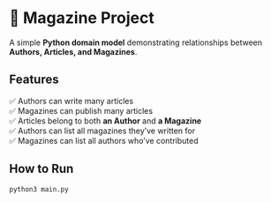 
# 📰 Magazine Project

A simple **Python domain model** demonstrating relationships between **Authors, Articles, and Magazines**.

## Features
✅ Authors can write many articles  
✅ Magazines can publish many articles  
✅ Articles belong to both **an Author** and **a Magazine**  
✅ Authors can list all magazines they’ve written for  
✅ Magazines can list all authors who’ve contributed  

## How to Run
```bash
python3 main.py
